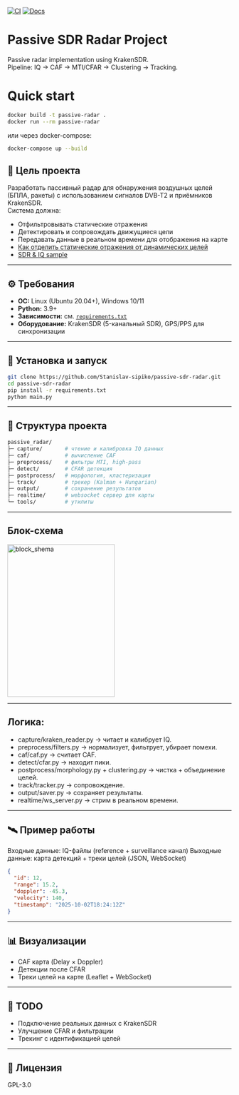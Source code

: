 [![CI](https://github.com/Stanislav-sipiko/passive-sdr-radar/actions/workflows/python-ci.yml/badge.svg)](https://github.com/Stanislav-sipiko/passive-sdr-radar/actions)
[![Docs](https://github.com/Stanislav-sipiko/passive-sdr-radar/actions/workflows/docs.yml/badge.svg)](https://github.com/Stanislav-sipiko/passive-sdr-radar/actions)

# Passive SDR Radar Project

Passive radar implementation using KrakenSDR.  
Pipeline: IQ → CAF → MTI/CFAR → Clustering → Tracking.
# Quick start
```bash
docker build -t passive-radar .
docker run --rm passive-radar
```
или через docker-compose:
```bash
docker-compose up --build
```

## 🎯 Цель проекта
Разработать пассивный радар для обнаружения воздушных целей (БПЛА, ракеты) с использованием сигналов DVB-T2 и приёмников KrakenSDR.  
Система должна:
- Отфильтровывать статические отражения
- Детектировать и сопровождать движущиеся цели
- Передавать данные в реальном времени для отображения на карте
- <a href="https://totoha.com/passive_radar/index.html" target="_blank" >Как отделить статические отражения от динамических целей</a>
- <a href="https://docs.google.com/document/d/1tlU3pEldtRoaOue1CEXEpLfUNiG0ubDxb3B-OQVETpw/edit?usp=sharing" >SDR & IQ sample</a>


---

## ⚙️ Требования

- **ОС:** Linux (Ubuntu 20.04+), Windows 10/11
- **Python:** 3.9+
- **Зависимости:** см. [`requirements.txt`](requirements.txt)
- **Оборудование:** KrakenSDR (5-канальный SDR), GPS/PPS для синхронизации

---

## 🚀 Установка и запуск

```bash
git clone https://github.com/Stanislav-sipiko/passive-sdr-radar.git
cd passive-sdr-radar
pip install -r requirements.txt
python main.py
```
---
## 📂 Структура проекта
```bash
passive_radar/
├─ capture/       # чтение и калибровка IQ данных
├─ caf/           # вычисление CAF
├─ preprocess/    # фильтры MTI, high-pass
├─ detect/        # CFAR детекция
├─ postprocess/   # морфология, кластеризация
├─ track/         # трекер (Kalman + Hungarian)
├─ output/        # сохранение результатов
├─ realtime/      # websocket сервер для карты
└─ tools/         # утилиты
```
---
## Блок-схема
<img width="241" height="342" alt="block_shema" src="https://github.com/user-attachments/assets/9979d670-d4c0-4efe-b2ce-ed88b8bd6256" />

---

## Логика:

- capture/kraken_reader.py → читает и калибрует IQ.
- preprocess/filters.py → нормализует, фильтрует, убирает помехи.
- caf/caf.py → считает CAF.
- detect/cfar.py → находит пики.
- postprocess/morphology.py + clustering.py → чистка + объединение целей.
- track/tracker.py → сопровождение.
- output/saver.py → сохраняет результаты.
- realtime/ws_server.py → стрим в реальном времени.

---
## 🛰 Пример работы

Входные данные: IQ-файлы (reference + surveillance канал)
Выходные данные: карта детекций + треки целей (JSON, WebSocket)
```json
{
  "id": 12,
  "range": 15.2,
  "doppler": -45.3,
  "velocity": 140,
  "timestamp": "2025-10-02T18:24:12Z"
}
```
---
## 📊 Визуализации
- CAF карта (Delay × Doppler)
- Детекции после CFAR
- Треки целей на карте (Leaflet + WebSocket)

---
## 📌 TODO

- Подключение реальных данных с KrakenSDR
- Улучшение CFAR и фильтрации
- Трекинг с идентификацией целей
 
---
## 📜 Лицензия
GPL-3.0
